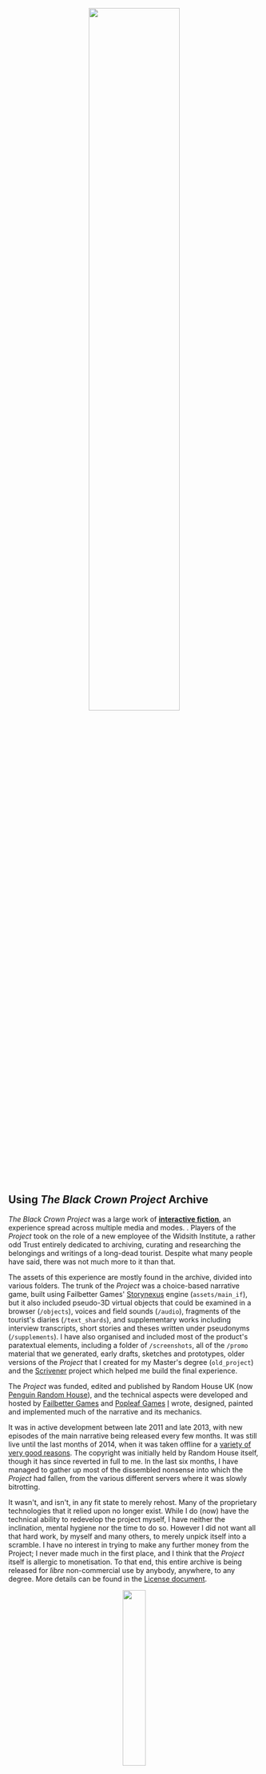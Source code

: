 <p align="center">
<img src="https://bonfiredog.co.uk/ooo/bcp/areamarvelouse.png" width="60%" height="auto">
</p>

## Using *The Black Crown Project* Archive

*The Black Crown Project* was a large work of [**interactive fiction**](https://en.wikipedia.org/wiki/Interactive_fiction), an experience spread across multiple media and modes. . Players of the *Project* took on the role of a new employee of the Widsith Institute, a rather odd Trust entirely dedicated to archiving, curating and researching the belongings and writings of a long-dead tourist. Despite what many people have said, there was not much more to it than that.

The assets of this experience are mostly found in the archive, divided into various folders. The trunk of the *Project* was a choice-based narrative game, built using Failbetter Games' [Storynexus](http://www.storynexus.com) engine (`assets/main_if`), but it also included pseudo-3D virtual objects that could be examined in a browser (`/objects`), voices and field sounds (`/audio`), fragments of the tourist's diaries (`/text_shards`), and supplementary works including interview transcripts, short stories and theses written under pseudonyms (`/supplements`). I have also organised and included most of the product's paratextual elements, including a folder of `/screenshots`, all of the `/promo` material that we generated, early drafts, sketches and prototypes, older versions of the *Project* that I created for my Master's degree (`old_project`) and the [Scrivener](http://www.literatureandlatte.com/scrivener.php) project which helped me build the final experience.

The *Project* was funded, edited and published by Random House UK (now [Penguin Random House](http://www.penguinrandomhouse.com/)</a>), and the technical aspects were developed and hosted by [Failbetter Games](www.failbettergames.com/) and [Popleaf Games](www.popleaf.com) [I](http://bonfiredog.co.uk) wrote, designed, painted and implemented much of the narrative and its mechanics.

It was in active development between late 2011 and late 2013, with new episodes of the main narrative being released every few months. It was still live until the last months of 2014, when it was taken offline for a [variety of very good reasons](http://bonfiredog.co.uk/bonfog/2014/10/06/blackcrownend/). The copyright was initially held by Random House itself, though it has since reverted in full to me. In the last six months, I have managed to gather up most of the dissembled nonsense into which the *Project* had fallen, from the various different servers where it was slowly bitrotting. 

It wasn't, and isn't, in any fit state to merely rehost. Many of the proprietary technologies that it relied upon no longer exist. While I do (now) have the technical ability to redevelop the project myself, I have neither the inclination, mental hygiene nor the time to do so. However I did not want all that hard work, by myself and many others, to merely unpick itself into a scramble. I have no interest in trying to make any further money from the Project; I never made much in the first place, and I think that the *Project* itself is allergic to monetisation. To that end, this entire archive is being released for *libre* non-commercial use by anybody, anywhere, to any degree. More details can be found in the [License document](https://github.com/bonfiredog/blackcrownproject/blob/master/LICENSE.md).

<p align="center">
<img src="https://bonfiredog.co.uk/ooo/bcp/ts1.png" width="30%" height="auto"> 
</p>

## The *Project* Elsewhere

*All links were functioning at the time of creating this archive, but I cannot supervise them forever.*

- [The Guardian, December 2012](https://www.theguardian.com/books/2012/dec/30/future-publishing-2013-predictions-digital)
- [Interview With Mijns Inziens, December 2012](http://edwinmijnsbergen.nl/2012/12/het-mysterieuze-black-crown-project-van/#.UPGDgm9Wx8F)
- [The Guardian, August 2013](https://www.theguardian.com/technology/2013/aug/18/black-crown-project-rob-sherman?INTCMP=ILCNETTXT3487)
- [The Atlantic, August 2013](https://www.theatlantic.com/entertainment/archive/2013/08/slow-steady-rise-interactive-novel/312024/)
- [The Gameological Society, July 2013](http://gameological.com/2013/07/interview-black-crown-project/)
- [The Verge, May 2013](http://www.theverge.com/2013/5/30/4377014/random-house-interactive-fiction-game-black-crown)
- [MTV, May 2013](http://www.mtv.com/news/2467283/random-house-dips-into-game-publishing-with-free-to-play-the-black-crown-project/)
- [Interview With VideogameTourism, sometime in 2013](http://videogametourism.at/content/wordplay-can-you-imagine-all-interview-robert-sherman-author-black-crown-pt-1)
- [A brave attempt at a wiki.](http://blackcrown.wikia.com/wiki/Black_Crown_Project_Wiki)
- [Interview with RPS, September 2013](https://www.rockpapershotgun.com/2013/09/25/wandering-in-words-black-crown-interview/)

<p align="center">
<img src="https://bonfiredog.co.uk/ooo/bcp/ts2.png" width="30%" height="auto">
</p>

## Late Acknowledgements

If I have forgotten anyone, it is entirely my own fault for being forgetful, and not theirs for being forgettable. 

- [Sam North](https://humanities.exeter.ac.uk/english/staff/snorth/), the closest thing to a [domovoi](http://www.bravemule.com/domovoi/) that I have, albeit with far more lustrous (and even more translucent) shirts, hair and soul. Thank you for your guidance, your attention, your humour, the white wine, dinner on Dartmoor, the fractal number of lunches for which I hope you kept the receipts. I miss smiling at people on the Tube while they stared at the tongue-red suitcase between our knees, covered in biohazard stickers. 
- Sarah, who comes first in any other order of thanks in my life.
- [Vael](http://vaelvictus.com/), for his exactitude, advice and expansive self-vivisection.
- Joseph McShea and [Isley Lynn](http://www.isleylynn.com/) for their continued, selective silence, alongside [Freesound](http://freesound.org) users `soundmary`, `natashachubbuck`, `ciccarelli`, `al-barbosa`, `sphion`, `landub`, `zaem`, `miklovan` and `productionnow`.
- Paddy, Rob, Harry, Nick, Alex, Loic, Lucy, Melissa, Ed, [The Real McCoy](http://www.therealmccoy.co.uk/) and [Otto Retro's](https://www.ottosantiques.co.uk) Sarah for helping me put together the suitcase, for posing as the survivors of Loss despite the shoppers, and making that year in the South West one of my best so far.
- Dan Franklin, [Harriet Horobin-Worley](https://twitter.com/HarrietHW) and everybody still and once at [Random House](http://www.penguinrandomhouse.com/). I'm sorry that I didn't become what was expected. 
- Jo Rodgers and Elizabeth Sheinkman at [WME](http://wmeentertainment.com/) for being kind and helpful for far longer than they were contracted to.
- Alexis, Jon, Berb, Ahron, Paul, Henry, Liam and everybody else at [Popleaf Games](http://www.popleaf.com/) and [Failbetter Games](http://www.failbettergames.com/).

<p align="center">
<img src="https://bonfiredog.co.uk/ooo/bcp/ts3.png" width="30%" height="auto">
</p>
